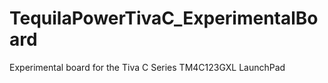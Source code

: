 # TequilaPowerTivaC_ExperimentalBoard
Experimental board for the Tiva C Series TM4C123GXL LaunchPad 

